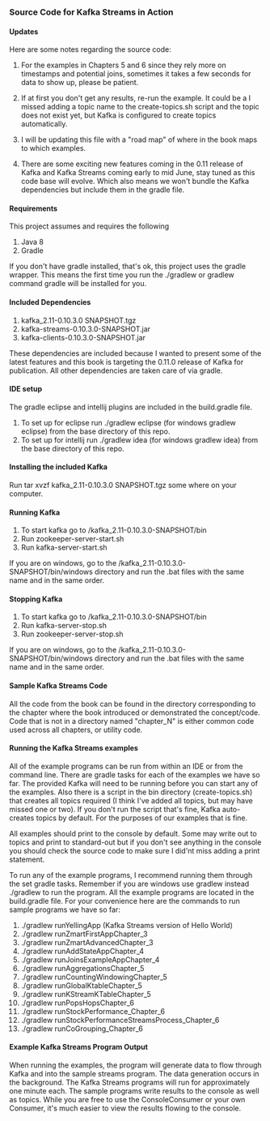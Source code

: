 ### Source Code for Kafka Streams in Action


#### Updates

Here are some notes regarding the source code:

1. For the examples in Chapters 5 and 6 since they rely more on timestamps and potential joins, sometimes it takes a few seconds for
data to show up, please be patient.

2. If at first you don't get any results, re-run the example.  It could be a I missed adding a topic name to the create-topics.sh script and the topic does not
exist yet, but Kafka is configured to create topics automatically.

3. I will be updating this file with a "road map" of where in the book maps to
which examples.

4. There are some exciting new features coming in the 0.11 release of Kafka and Kafka Streams coming early to mid June, stay tuned
as this code base will evolve.  Which also means we won't bundle the Kafka dependencies but include them in the gradle file.



#### Requirements
This project assumes and requires the following

1. Java 8
2. Gradle

If you don't have gradle installed, that's ok, this project uses the gradle wrapper.  This means
the first time you run the ./gradlew or gradlew command gradle will be installed for you.

#### Included Dependencies

1. kafka_2.11-0.10.3.0 SNAPSHOT.tgz
2. kafka-streams-0.10.3.0-SNAPSHOT.jar
3. kafka-clients-0.10.3.0-SNAPSHOT.jar

These dependencies are included because I wanted to present some of the latest features and this book
is targeting the 0.11.0 release of Kafka for publication.  All other dependencies are taken care of via gradle.
 
#### IDE setup
The gradle eclipse and intellij plugins are included in the build.gradle file.
 
1. To set up for eclipse run  ./gradlew eclipse (for windows gradlew eclipse) from the base directory of this repo.
2. To set up for intellij run ./gradlew idea (for windows gradlew idea) from the base directory of this repo.

#### Installing the included Kafka
Run tar xvzf  kafka_2.11-0.10.3.0 SNAPSHOT.tgz some where on your computer.

#### Running Kafka
1. To start kafka go to <install dir>/kafka_2.11-0.10.3.0-SNAPSHOT/bin
2. Run zookeeper-server-start.sh
3. Run kafka-server-start.sh

If you are on windows, go to the <install dir>/kafka_2.11-0.10.3.0-SNAPSHOT/bin/windows directory
and run the .bat files with the same name and in the same order.
 
#### Stopping Kafka
1. To start kafka go to <install dir>/kafka_2.11-0.10.3.0-SNAPSHOT/bin
2. Run kafka-server-stop.sh
3. Run zookeeper-server-stop.sh

If you are on windows, go to the <install dir>/kafka_2.11-0.10.3.0-SNAPSHOT/bin/windows directory
and run the .bat files with the same name and in the same order.

#### Sample Kafka Streams Code
All the code from the book can be found in the directory corresponding to the chapter where
the book introduced or demonstrated the concept/code.  Code that is not in a directory named "chapter_N" is either
common code used across all chapters, or utility code.
 
#### Running the Kafka Streams examples
 
All of the example programs can be run from within an IDE or from the command line.  There are gradle
tasks for each of the examples we have so far.  The provided Kafka will need to be running before
you can start any of the examples.  Also there is a script in the bin directory (create-topics.sh) that creates all topics
required (I think I've added all topics, but may have missed one or two).  If you don't run the script that's fine, Kafka auto-creates topics by default.  For the purposes
of our examples that is fine.

All examples should print to the console by default.  Some may write out to topics and print to standard-out
but if you don't see anything in the console you should check the source code to make sure
I did'nt miss adding a print statement.

To run any of the example programs, I recommend running them through the set gradle tasks.  Remember if you are
windows use gradlew instead  ./gradlew to run the program.  All the 
example programs are located in the build.gradle file.  For your convenience here are the commands to run sample programs
we have so far:

1. ./gradlew runYellingApp (Kafka Streams version of Hello World)
2. ./gradlew runZmartFirstAppChapter_3
3. ./gradlew runZmartAdvancedChapter_3
4. ./gradlew runAddStateAppChapter_4
5. ./gradlew runJoinsExampleAppChapter_4
6. ./gradlew runAggregationsChapter_5
7. ./gradlew runCountingWindowingChapter_5
8. ./gradlew runGlobalKtableChapter_5
9. ./gradlew runKStreamKTableChapter_5
10. ./gradlew runPopsHopsChapter_6
11. ./gradlew runStockPerformance_Chapter_6
12. ./gradlew runStockPerformanceStreamsProcess_Chapter_6
13. ./gradlew runCoGrouping_Chapter_6

#### Example Kafka Streams Program Output
When running the examples, the program will generate data to flow through Kafka and into the sample
streams program.  The data generation occurs in the background.  The Kafka Streams programs will run for 
approximately one minute each.  The sample programs write results to the console as well as topics.  While you
are free to use the ConsoleConsumer or your own Consumer, it's much easier to view the results flowing to the console.